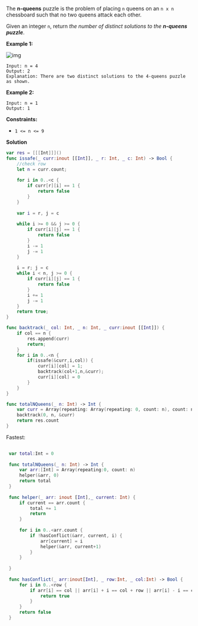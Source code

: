 The **n-queens** puzzle is the problem of placing `n` queens on an `n x n` chessboard such that no two queens attack each other.

Given an integer `n`, return *the number of distinct solutions to the **n-queens puzzle***.

 

**Example 1:**

![img](https://assets.leetcode.com/uploads/2020/11/13/queens.jpg)

```
Input: n = 4
Output: 2
Explanation: There are two distinct solutions to the 4-queens puzzle as shown.
```

**Example 2:**

```
Input: n = 1
Output: 1
```

 

**Constraints:**

- `1 <= n <= 9`



**Solution**

```swift
var res = [[[Int]]]()
func issafe(_ curr:inout [[Int]], _ r: Int, _ c: Int) -> Bool {
    //check row
    let n = curr.count;
    
    for i in 0..<c {
        if curr[r][i] == 1 {
            return false
        }
    }
    
    var i = r, j = c
    
    while i >= 0 && j >= 0 {
        if curr[i][j] == 1 {
            return false
        }
        i -= 1
        j -= 1
    }
    
    i = r; j = c
    while i < n, j >= 0 {
        if curr[i][j] == 1 {
            return false
        }
        i += 1
        j -= 1
    }
    return true;
}

func backtrack(_ col: Int, _ n: Int, _ curr:inout [[Int]]) {
    if col == n {
        res.append(curr)
        return;
    }
    for i in 0..<n {
        if(issafe(&curr,i,col)) {
            curr[i][col] = 1;
            backtrack(col+1,n,&curr);
            curr[i][col] = 0
        }
    }
}

func totalNQueens(_ n: Int) -> Int {
    var curr = Array(repeating: Array(repeating: 0, count: n), count: n)
    backtrack(0, n, &curr)
    return res.count
}
```

Fastest:

```swift
 
 var total:Int = 0
 
 func totalNQueens(_ n: Int) -> Int {
     var arr:[Int] = Array(repeating:0, count: n)
     helper(&arr, 0)
     return total
 }
 
 func helper(_ arr: inout [Int],_ current: Int) {
     if current == arr.count {
         total += 1
         return
     }
     
     for i in 0..<arr.count {
         if !hasConflict(&arr, current, i) {
             arr[current] = i
             helper(&arr, current+1)
         }
     }
     
 }
 
 func hasConflict(_ arr:inout[Int], _ row:Int, _ col:Int) -> Bool {
     for i in 0..<row {
         if arr[i] == col || arr[i] + i == col + row || arr[i] - i == col - row {
             return true
         }
     }
     return false
 }
```

